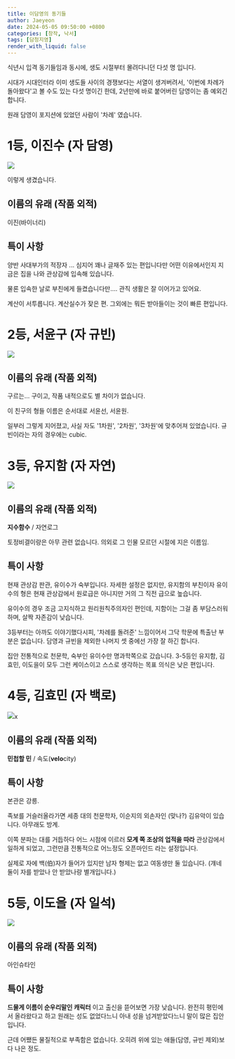 ```yaml
---
title: 이담영의 동기들
author: Jaeyeon
date: 2024-05-05 09:50:00 +0800
categories: [창작, 낙서]
tags: [담청지영]
render_with_liquid: false
---
```


식년시 입격 동기들임과 동시에, 생도 시절부터 몰려다니던 다섯 명 입니다. 

시대가 시대인터라 이미 생도들 사이의 경쟁보다는 서열이 생겨버려서, '이번에 차례가 돌아왔다'고 볼 수도 있는 다섯 명이긴 한데, 2년만에 바로 붙어버린 담영이는 좀 예외긴 합니다.

원래 담영이 포지션에 있었던 사람이 '차례' 였습니다.

# 1등, 이진수 (자 담영)

![](https://peachtart2.s3.ap-northeast-1.amazonaws.com/tart/33a07976-62f0-46d4-8a62-3bd3a932e325.webp)

이렇게 생겼습니다.

## 이름의 유래 (작품 외적)

이진(바이너리)

## 특이 사항

양반 사대부가의 적장자 ... 심지어 꽤나 글재주 있는 편입니다만 어떤 이유에서인지 지금은 집을 나와 관상감에 입속해 있습니다.

물론 입속한 날로 부친에게 들켰습니다만.... 관직 생활은 잘 이어가고 있어요.

계산이 서투릅니다. 계산실수가 잦은 편. 그외에는 뭐든 받아들이는 것이 빠른 편입니다.

# 2등, 서윤구 (자 규빈)

![](https://peachtart2.s3.ap-northeast-1.amazonaws.com/tart/58c02dd1-5ad5-4592-8850-4d075ff5a979.webp)

## 이름의 유래 (작품 외적)

구르는... 구이고, 작품 내적으로도 별 차이가 없습니다.

이 친구의 형들 이름은 순서대로 서윤선, 서윤원.

일부러 그렇게 지어졌고, 사실 자도 '1차원', '2차원', '3차원'에 맞추어져 있었습니다. 규빈이라는 자의 경우에는 cubic.

# 3등, 유지함 (자 자연)

![](https://peachtart2.s3.ap-northeast-1.amazonaws.com/tart/298c69b9-6fd8-43b9-8222-bebcf3818113.png)

## 이름의 유래 (작품 외적)

**지수함수** / 자연로그

토정비결이랑은 아무 관련 없습니다. 의외로 그 인물 모르던 시절에 지은 이름임.

## 특이 사항

현재 관상감 판관, 유이수가 숙부입니다. 자세한 설정은 없지만, 유지함의 부친이자 유이수의 형은 현재 관상감에서 원로급은 아니지만 거의 그 직전 급으로 높습니다.

유이수의 경우 조금 고지식하고 원리원칙주의자인 편인데, 지함이는 그걸 좀 부담스러워하며, 살짝 자존감이 낮습니다.

3등부터는 아까도 이야기했다시피, '차례를 돌려준' 느낌이어서 그닥 학문에 특출난 부분은 없습니다. 담영과 규빈을 제외한 나머지 셋 중에선 가장 잘 하긴 합니다.

집안 전통적으로 천문학, 숙부인 유이수만 명과학쪽으로 갔습니다. 3-5등인 유지함, 김효민, 이도을이 모두 그런 케이스이고 스스로 생각하는 목표 의식은 낮은 편입니다.

# 4등, 김효민 (자 백로)

![](https://peachtart2.s3.ap-northeast-1.amazonaws.com/tart/b7d9faf1-3728-4d60-864e-a5c415bff6be.png)x

## 이름의 유래 (작품 외적)

**민첩할 민** / 속도(**velo**city)

## 특이 사항

본관은 강릉.

족보를 거슬러올라가면 세종 대의 천문학자, 이순지의 외손자인 (맞나?) 김유악이 있습니다. 아무래도 방계. 

이쪽 분파는 대를 거듭하다 어느 시점에 이르러 **모계 쪽 조상의 업적을 따라** 관상감에서 일하게 되었고, 그런만큼 전통적으로 어느정도 오픈마인드 라는 설정입니다. 

실제로 자에 백(伯)자가 들어가 있지만 남자 형제는 없고 여동생만 둘 있습니다. (걔네 둘이 자를 받았나 안 받았나랑 별개입니다.)

# 5등, 이도을 (자 일석)

![](https://peachtart2.s3.ap-northeast-1.amazonaws.com/tart/7561ea7a-23b0-4e1b-8ca1-cbf5be005935.png)

## 이름의 유래 (작품 외적)

아인슈타인

## 특이 사항

**드물게 이름이 순우리말인 캐릭터** 이고 출신을 뜯어보면 가장 낮습니다. 완전히 평민에서 올라왔다고 하고 원래는 성도 없었다느니 아내 성을 넘겨받았다느니 말이 많은 집안입니다.

근데 어쨌든 물질적으로 부족함은 없습니다. 오히려 위에 있는 애들(담영, 규빈 제외)보다 나은 정도.